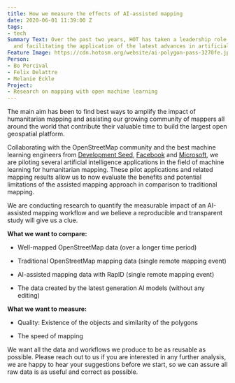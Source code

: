 ```yaml
---
title: How we measure the effects of AI-assisted mapping
date: 2020-06-01 11:39:00 Z
tags:
- tech
Summary Text: Over the past two years, HOT has taken a leadership role in exploring
  and facilitating the application of the latest advances in artificial intelligence.
Feature Image: https://cdn.hotosm.org/website/ai-polygon-pass-3270fe.jpg
Person:
- Bo Percival
- Felix Delattre
- Melanie Eckle
Project:
- Research on mapping with open machine learning
---
```


The main aim has been to find best ways to amplify the impact of humanitarian mapping and assisting our growing community of mappers all around the world that contribute their valuable time to build the largest open geospatial platform.

Collaborating with the OpenStreetMap community and the best machine learning engineers from [Development Seed](https://www.hotosm.org/updates/the-machine-learning-enabler/), [Facebook](https://www.hotosm.org/projects/hot-and-facebook-collaboration/) and [Microsoft](https://www.hotosm.org/projects/ai-assisted-humanitarian-mapping/), we are piloting several artificial intelligence applications in the field of machine learning for humanitarian mapping. These pilot applications and related mapping results allow us to now evaluate the benefits and potential limitations of the assisted mapping approach in comparison to traditional mapping.

We are conducting research to quantify the measurable impact of an AI-assisted mapping workflow and we believe a reproducible and transparent study will give us a clue.

**What we want to compare:**

* Well-mapped OpenStreetMap data (over a longer time period)

* Traditional OpenStreetMap mapping data (single remote mapping event)

* AI-assisted mapping data with RapID (single remote mapping event)

* The data created by the latest generation AI models (without any editing)

**What we want to measure:**

* Quality: Existence of the objects and similarity of the polygons

* The speed of mapping

We want all the data and workflows we produce to be as reusable as possible. Please reach out to us if you are interested in any further analysis, we are happy to hear your suggestions before we start, so we can assure all raw data is as useful and correct as possible.